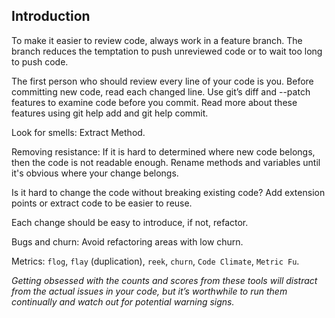 ## Introduction

To make it easier to review code, always work in a feature branch. The branch reduces the temptation to push unreviewed code or to wait too long to push code.

The first person who should review every line of your code is you. Before committing new code, read each changed line. Use git’s diff and --patch features to examine code before you commit. Read more about these features using git help add and git help commit.

Look for smells: Extract Method.

Removing resistance: If it is hard to determined where new code belongs, then the code is not readable enough. Rename methods and variables until it's obvious where your change belongs.

Is it hard to change the code without breaking existing code? Add extension points or extract code to be easier to reuse.

Each change should be easy to introduce, if not, refactor.

Bugs and churn: Avoid refactoring areas with low churn.

Metrics: `flog`, `flay` (duplication), `reek`, `churn`, `Code Climate`, `Metric Fu`.

*Getting obsessed with the counts and scores from these tools will distract from the actual issues in your code, but it’s worthwhile to run them continually and watch out for potential warning signs.*
